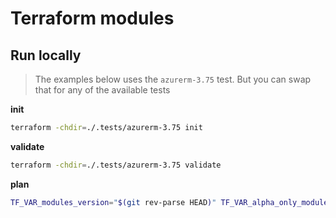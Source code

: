 Terraform modules
=================

## Run locally

> The examples below uses the `azurerm-3.75` test. But you can swap that for any of the available tests

**init**
```bash
terraform -chdir=./.tests/azurerm-3.75 init
```

**validate**
```bash
terraform -chdir=./.tests/azurerm-3.75 validate
```

**plan**
```bash
TF_VAR_modules_version="$(git rev-parse HEAD)" TF_VAR_alpha_only_module_version="$(git rev-parse HEAD | tr -dc '[:alpha:]' | fold -w ${1:-20} | head -n 1)" TF_VAR_tf_version="1.5.7" terraform -chdir=./.tests/azurerm-3.75 plan
```
